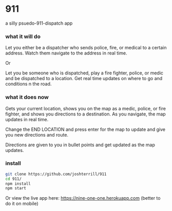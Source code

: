 # 911
a silly psuedo-911-dispatch app

### what it will do
Let you either be a dispatcher who sends police, fire, or medical to a certain address. Watch them navigate to the address in real time.

Or

Let you be someone who is dispatched, play a fire fighter, police, or medic and be dispatched to a location. Get real time updates on where to go and conditions n the road.

### what it does now
Gets your current location, shows you on the map as a medic, police, or fire fighter, and shows you directions to a destination. As you navigate, the map updates in real time.

Change the END LOCATION and press enter for the map to update and give you new directions and route.

Directions are given to you in bullet points and get updated as the map updates.

### install
```bash
git clone https://github.com/joshterrill/911
cd 911/
npm install
npm start
```

Or view the live app here: https://nine-one-one.herokuapp.com (better to do it on mobile)
